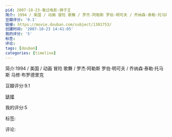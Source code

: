 ```yaml
---
pid: 2007-10-23-看过电影-狮子王
简介: 1994 / 美国 / 动画 冒险 歌舞 / 罗杰·阿勒斯 罗伯·明可夫 / 乔纳森·泰勒·托马斯 马修·布罗德里克
豆瓣评分: '9.1'
链接: https://movie.douban.com/subject/1301753/
创建时间: '2007-10-23 14:41:05'
我的评分: '5'
标签:
评论:
tags: [douban]
categories: [timeline]
---
```

简介:1994 / 美国 / 动画 冒险 歌舞 / 罗杰·阿勒斯 罗伯·明可夫 / 乔纳森·泰勒·托马斯 马修·布罗德里克

豆瓣评分:9.1

[链接](https://movie.douban.com/subject/1301753/)

我的评分:5

标签:

评论:

